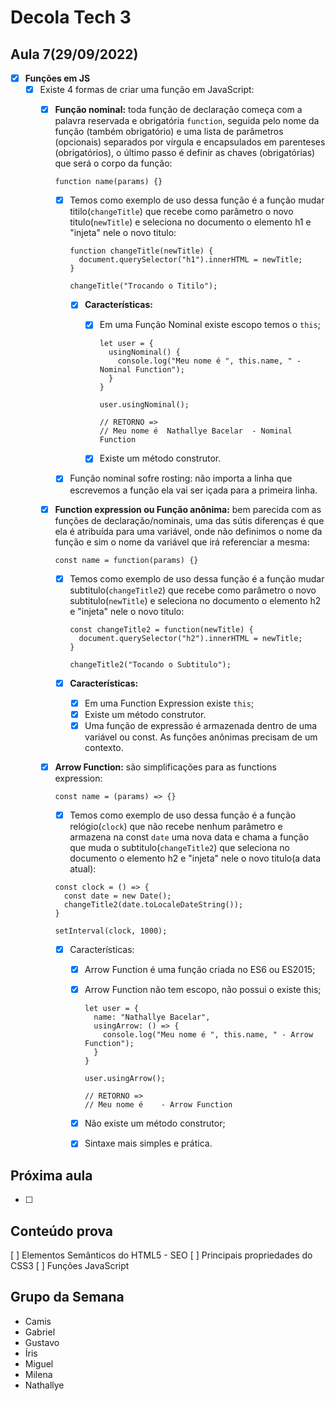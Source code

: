 # Decola Tech 3

## Aula 7(29/09/2022)

- [x] **Funções em JS**
  - [x] Existe 4 formas de criar uma função em JavaScript:
    - [x] **Função nominal:**  toda função de declaração começa com a palavra reservada e obrigatória `function`, seguida pelo nome da função (também obrigatório) e uma lista de parâmetros (opcionais) separados por vírgula e encapsulados em parenteses (obrigatórios), o último passo é definir as chaves (obrigatórias) que será o corpo da função:

      ```  JS
      function name(params) {}
      ```

      - [x] Temos como exemplo de uso dessa função é a função mudar titilo(`changeTitle`) que recebe como parâmetro o novo titulo(`newTitle`) e seleciona no documento o elemento h1 e "injeta" nele o novo titulo:

        ``` JS
        function changeTitle(newTitle) {
          document.querySelector("h1").innerHTML = newTitle;
        }

        changeTitle("Trocando o Titilo");
        ```

        - [x] **Características:**
          - [x] Em uma Função Nominal existe escopo temos o `this`;

            ``` JS
            let user = {
              usingNominal() {
                console.log("Meu nome é ", this.name, " - Nominal Function");
              }
            }

            user.usingNominal();

            // RETORNO =>
            // Meu nome é  Nathallye Bacelar  - Nominal Function
            ```

          - [x] Existe um método construtor.

      - [x] Função nominal sofre rosting: não importa a linha que escrevemos a função ela vai ser içada para a primeira linha.

    - [x] **Function expression ou Função anônima:** bem parecida com as funções de declaração/nominais, uma das sútis diferenças é que ela é atribuída para uma variável, onde não definimos o nome da função e sim o nome da variável que irá referenciar a mesma:

      ``` JS
      const name = function(params) {}
      ```

      - [x] Temos como exemplo de uso dessa função é a função mudar subtitulo(`changeTitle2`) que recebe como parâmetro o novo subtitulo(`newTitle`) e seleciona no documento o elemento h2 e "injeta" nele o novo titulo:

        ``` JS
        const changeTitle2 = function(newTitle) {
          document.querySelector("h2").innerHTML = newTitle;
        }

        changeTitle2("Tocando o Subtitulo");
        ```

      - [x] **Características:**
          - [x] Em uma Function Expression existe `this`;
          - [x] Existe um método construtor.
          - [x] Uma função de expressão é armazenada dentro de uma variável ou const. As funções anônimas precisam de um contexto.

    - [x] **Arrow Function:** são simplificações para as functions expression:

      ``` JS
      const name = (params) => {}
      ```

       - [x] Temos como exemplo de uso dessa função é a função relógio(`clock`) que não recebe nenhum parâmetro  e armazena na const `date` uma nova data e chama a função que muda o subtitulo(`changeTitle2`) que seleciona no documento o elemento h2 e "injeta" nele o novo titulo(a data atual):

        ``` JS
        const clock = () => {
          const date = new Date();
          changeTitle2(date.toLocaleDateString());
        }

        setInterval(clock, 1000);
        ```
        - [x] Características:
          - [x] Arrow Function é uma função criada no ES6 ou ES2015;
          - [x] Arrow Function não tem escopo, não possui o existe this;

            ``` JS
            let user = {
              name: "Nathallye Bacelar",
              usingArrow: () => {
                console.log("Meu nome é ", this.name, " - Arrow Function");
              }
            }

            user.usingArrow();

            // RETORNO =>
            // Meu nome é    - Arrow Function
            ```

          - [x] Não existe um método construtor;
          - [x] Sintaxe mais simples e prática.

## Próxima aula

- [ ]

## Conteúdo prova

[ ] Elementos Semânticos do HTML5 - SEO
[ ] Principais propriedades do CSS3
[ ] Funções JavaScript


## Grupo da Semana

- Camis
- Gabriel
- Gustavo
- Íris
- Miguel
- Milena
- Nathallye
